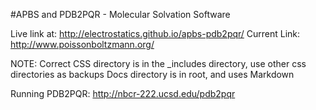 #APBS and PDB2PQR - Molecular Solvation Software

Live link at: http://electrostatics.github.io/apbs-pdb2pqr/
Current Link: http://www.poissonboltzmann.org/

NOTE: Correct CSS directory is in the _includes directory, use other css directories as backups
Docs directory is in root, and uses Markdown

Running PDB2PQR: http://nbcr-222.ucsd.edu/pdb2pqr
